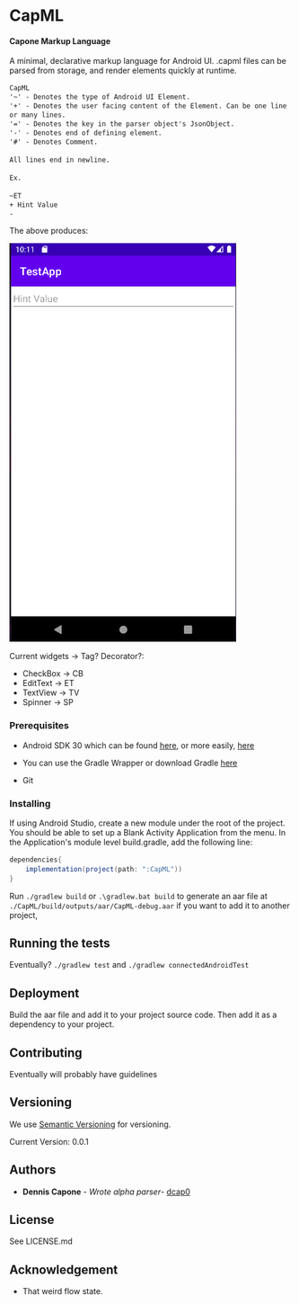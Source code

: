 # CapML
#### Capone Markup Language
A minimal, declarative markup language for Android UI. 
.capml files can be parsed from storage, and render elements quickly at runtime.

```
CapML
'~' - Denotes the type of Android UI Element.
'+' - Denotes the user facing content of the Element. Can be one line or many lines.
'=' - Denotes the key in the parser object's JsonObject.
'-' - Denotes end of defining element.
'#' - Denotes Comment.

All lines end in newline.

Ex.

~ET
+ Hint Value
-
```

The above produces:


![img.png](misc/img.png)

Current widgets -> Tag? Decorator?:
 - CheckBox -> CB
 - EditText -> ET
 - TextView -> TV
 - Spinner -> SP


### Prerequisites

 - Android SDK 30 which can be found [here](https://developer.android.com/studio/index.html#command-tools),
or more easily, [here](https://developer.android.com/studio)

 - You can use the Gradle Wrapper or download Gradle [here](https://gradle.org/install/)

 - Git

### Installing


If using Android Studio, create a new module under the root of the project.
You should be able to set up a Blank Activity Application from the menu.
In the Application's module level build.gradle, add the following line:

```groovy
dependencies{
    implementation(project(path: ":CapML"))
}
```

Run `./gradlew build` or `.\gradlew.bat build` to generate an aar file at
`./CapML/build/outputs/aar/CapML-debug.aar` if you want to add it to another project,

## Running the tests

Eventually? `./gradlew test` and `./gradlew connectedAndroidTest`

## Deployment

Build the aar file and add it to your project source code. 
Then add it as a dependency to your project.


## Contributing

Eventually will probably have guidelines

## Versioning

We use [Semantic Versioning](http://semver.org/) for versioning.

Current Version: 0.0.1

## Authors
- **Dennis Capone** - *Wrote alpha parser*- 
  [dcap0](https://github.com/dcap0)
  
## License

See LICENSE.md

## Acknowledgement
 - That weird flow state.
